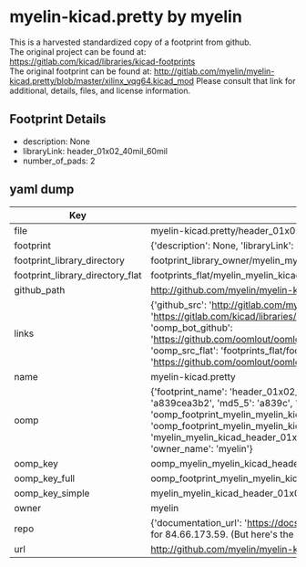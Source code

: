 # myelin-kicad.pretty by myelin  
This is a harvested standardized copy of a footprint from github.  
The original project can be found at:  
https://gitlab.com/kicad/libraries/kicad-footprints  
The original footprint can be found at:
http://gitlab.com/myelin/myelin-kicad.pretty/blob/master/xilinx_vqg64.kicad_mod
Please consult that link for additional, details, files, and license information.  
## Footprint Details
* description: None  
* libraryLink: header_01x02_40mil_60mil  
* number_of_pads: 2  
## yaml dump  
| Key | Value |  
| --- | --- |  
| file | myelin-kicad.pretty/header_01x02_40mil_60mil.kicad_mod |  
| footprint | {'description': None, 'libraryLink': 'header_01x02_40mil_60mil', 'number_of_pads': 2} |  
| footprint_library_directory | footprint_library_owner/myelin_myelin-kicad.pretty |  
| footprint_library_directory_flat | footprints_flat/myelin_myelin_kicad_header_01x02_40mil_60mil/working |  
| github_path | http://github.com/myelin/myelin-kicad.pretty/blob/master/header_01x02_40mil_60mil.kicad_mod |  
| links | {'github_src': 'http://gitlab.com/myelin/myelin-kicad.pretty/blob/master/xilinx_vqg64.kicad_mod', 'github_src_repo': 'https://gitlab.com/kicad/libraries/kicad-footprints', 'oomp_bot': 'footprints/myelin_myelin_kicad_header_01x02_40mil_60mil/working', 'oomp_bot_github': 'https://github.com/oomlout/oomlout_oomp_footprint_bot/tree/main/footprints/myelin_myelin_kicad_header_01x02_40mil_60mil/working', 'oomp_src_flat': 'footprints_flat/footprints_flat/myelin_myelin_kicad_header_01x02_40mil_60mil/working', 'oomp_src_flat_github': 'https://github.com/oomlout/oomlout_oomp_footprint_src/tree/main/footprints_flat/myelin_myelin_kicad_header_01x02_40mil_60mil/working'} |  
| name | myelin-kicad.pretty |  
| oomp | {'footprint_name': 'header_01x02_40mil_60mil', 'library_name': 'myelin_kicad', 'md5': 'a839cea3b2490c84a56d68d3b12c5a86', 'md5_10': 'a839cea3b2', 'md5_5': 'a839c', 'md5_6': 'a839ce', 'oomp_key': 'oomp_myelin_myelin_kicad_header_01x02_40mil_60mil', 'oomp_key_extra': 'oomp_footprint_myelin_myelin_kicad_header_01x02_40mil_60mil', 'oomp_key_full': 'oomp_footprint_myelin_myelin_kicad_header_01x02_40mil_60mil_a839ce', 'oomp_key_simple': 'myelin_myelin_kicad_header_01x02_40mil_60mil', 'original_filename': 'myelin-kicad.pretty/header_01x02_40mil_60mil.kicad_mod', 'owner_name': 'myelin'} |  
| oomp_key | oomp_myelin_myelin_kicad_header_01x02_40mil_60mil |  
| oomp_key_full | oomp_footprint_myelin_myelin_kicad_header_01x02_40mil_60mil |  
| oomp_key_simple | myelin_myelin_kicad_header_01x02_40mil_60mil |  
| owner | myelin |  
| repo | {'documentation_url': 'https://docs.github.com/rest/overview/resources-in-the-rest-api#rate-limiting', 'message': "API rate limit exceeded for 84.66.173.59. (But here's the good news: Authenticated requests get a higher rate limit. Check out the documentation for more details.)"} |  
| url | http://github.com/myelin/myelin-kicad.pretty |  

